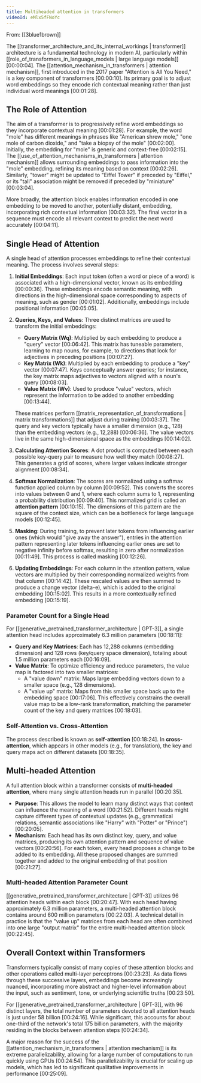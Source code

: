 ```yaml
---
title: Multiheaded attention in transformers
videoId: eMlx5fFNoYc
---
```


From: [[3blue1brown]] <br/> 

The [[transformer_architecture_and_its_internal_workings | transformer]] architecture is a fundamental technology in modern AI, particularly within [[role_of_transformers_in_language_models | large language models]] <a class="yt-timestamp" data-t="00:00:04">[00:00:04]</a>. The [[attention_mechanism_in_transformers | attention mechanism]], first introduced in the 2017 paper "Attention is All You Need," is a key component of transformers <a class="yt-timestamp" data-t="00:00:10">[00:00:10]</a>. Its primary goal is to adjust word embeddings so they encode rich contextual meaning rather than just individual word meanings <a class="yt-timestamp" data-t="00:01:28">[00:01:28]</a>.

## The Role of Attention
The aim of a transformer is to progressively refine word embeddings so they incorporate contextual meaning <a class="yt-timestamp" data-t="00:01:28">[00:01:28]</a>. For example, the word "mole" has different meanings in phrases like "American shrew mole," "one mole of carbon dioxide," and "take a biopsy of the mole" <a class="yt-timestamp" data-t="00:02:00">[00:02:00]</a>. Initially, the embedding for "mole" is generic and context-free <a class="yt-timestamp" data-t="00:02:15">[00:02:15]</a>. The [[use_of_attention_mechanisms_in_transformers | attention mechanism]] allows surrounding embeddings to pass information into the "mole" embedding, refining its meaning based on context <a class="yt-timestamp" data-t="00:02:26">[00:02:26]</a>. Similarly, "tower" might be updated to "Eiffel Tower" if preceded by "Eiffel," or its "tall" association might be removed if preceded by "miniature" <a class="yt-timestamp" data-t="00:03:04">[00:03:04]</a>.

More broadly, the attention block enables information encoded in one embedding to be moved to another, potentially distant, embedding, incorporating rich contextual information <a class="yt-timestamp" data-t="00:03:32">[00:03:32]</a>. The final vector in a sequence must encode all relevant context to predict the next word accurately <a class="yt-timestamp" data-t="00:04:11">[00:04:11]</a>.

## Single Head of Attention
A single head of attention processes embeddings to refine their contextual meaning. The process involves several steps:

1.  **Initial Embeddings**: Each input token (often a word or piece of a word) is associated with a high-dimensional vector, known as its embedding <a class="yt-timestamp" data-t="00:00:36">[00:00:36]</a>. These embeddings encode semantic meaning, with directions in the high-dimensional space corresponding to aspects of meaning, such as gender <a class="yt-timestamp" data-t="00:01:02">[00:01:02]</a>. Additionally, embeddings include positional information <a class="yt-timestamp" data-t="00:05:05">[00:05:05]</a>.
2.  **Queries, Keys, and Values**: Three distinct matrices are used to transform the initial embeddings:
    *   **Query Matrix (Wq)**: Multiplied by each embedding to produce a "query" vector <a class="yt-timestamp" data-t="00:06:42">[00:06:42]</a>. This matrix has tuneable parameters, learning to map nouns, for example, to directions that look for adjectives in preceding positions <a class="yt-timestamp" data-t="00:07:27">[00:07:27]</a>.
    *   **Key Matrix (Wk)**: Multiplied by each embedding to produce a "key" vector <a class="yt-timestamp" data-t="00:07:47">[00:07:47]</a>. Keys conceptually answer queries; for instance, the key matrix maps adjectives to vectors aligned with a noun's query <a class="yt-timestamp" data-t="00:08:03">[00:08:03]</a>.
    *   **Value Matrix (Wv)**: Used to produce "value" vectors, which represent the information to be added to another embedding <a class="yt-timestamp" data-t="00:13:44">[00:13:44]</a>.

    These matrices perform [[matrix_representation_of_transformations | matrix transformations]] that adjust during training <a class="yt-timestamp" data-t="00:03:37">[00:03:37]</a>. The query and key vectors typically have a smaller dimension (e.g., 128) than the embedding vectors (e.g., 12,288) <a class="yt-timestamp" data-t="00:06:36">[00:06:36]</a>. The value vectors live in the same high-dimensional space as the embeddings <a class="yt-timestamp" data-t="00:14:02">[00:14:02]</a>.

3.  **Calculating Attention Scores**: A dot product is computed between each possible key-query pair to measure how well they match <a class="yt-timestamp" data-t="00:08:27">[00:08:27]</a>. This generates a grid of scores, where larger values indicate stronger alignment <a class="yt-timestamp" data-t="00:08:34">[00:08:34]</a>.
4.  **Softmax Normalization**: The scores are normalized using a softmax function applied column by column <a class="yt-timestamp" data-t="00:09:52">[00:09:52]</a>. This converts the scores into values between 0 and 1, where each column sums to 1, representing a probability distribution <a class="yt-timestamp" data-t="00:09:40">[00:09:40]</a>. This normalized grid is called an **attention pattern** <a class="yt-timestamp" data-t="00:10:15">[00:10:15]</a>. The dimensions of this pattern are the square of the context size, which can be a bottleneck for large language models <a class="yt-timestamp" data-t="00:12:45">[00:12:45]</a>.
5.  **Masking**: During training, to prevent later tokens from influencing earlier ones (which would "give away the answer"), entries in the attention pattern representing later tokens influencing earlier ones are set to negative infinity before softmax, resulting in zero after normalization <a class="yt-timestamp" data-t="00:11:49">[00:11:49]</a>. This process is called masking <a class="yt-timestamp" data-t="00:12:26">[00:12:26]</a>.
6.  **Updating Embeddings**: For each column in the attention pattern, value vectors are multiplied by their corresponding normalized weights from that column <a class="yt-timestamp" data-t="00:14:42">[00:14:42]</a>. These rescaled values are then summed to produce a change vector (delta-e), which is added to the original embedding <a class="yt-timestamp" data-t="00:15:02">[00:15:02]</a>. This results in a more contextually refined embedding <a class="yt-timestamp" data-t="00:15:19">[00:15:19]</a>.

### Parameter Count for a Single Head
For [[generative_pretrained_transformer_architecture | GPT-3]], a single attention head includes approximately 6.3 million parameters <a class="yt-timestamp" data-t="00:18:11">[00:18:11]</a>:
*   **Query and Key Matrices**: Each has 12,288 columns (embedding dimension) and 128 rows (key/query space dimension), totaling about 1.5 million parameters each <a class="yt-timestamp" data-t="00:16:09">[00:16:09]</a>.
*   **Value Matrix**: To optimize efficiency and reduce parameters, the value map is factored into two smaller matrices:
    *   A "value down" matrix: Maps large embedding vectors down to a smaller space (e.g., 128 dimensions).
    *   A "value up" matrix: Maps from this smaller space back up to the embedding space <a class="yt-timestamp" data-t="00:17:06">[00:17:06]</a>.
    This effectively constrains the overall value map to be a low-rank transformation, matching the parameter count of the key and query matrices <a class="yt-timestamp" data-t="00:18:03">[00:18:03]</a>.

### Self-Attention vs. Cross-Attention
The process described is known as **self-attention** <a class="yt-timestamp" data-t="00:18:24">[00:18:24]</a>. In **cross-attention**, which appears in other models (e.g., for translation), the key and query maps act on different datasets <a class="yt-timestamp" data-t="00:18:35">[00:18:35]</a>.

## Multi-headed Attention
A full attention block within a transformer consists of **multi-headed attention**, where many single attention heads run in parallel <a class="yt-timestamp" data-t="00:20:35">[00:20:35]</a>.
*   **Purpose**: This allows the model to learn many distinct ways that context can influence the meaning of a word <a class="yt-timestamp" data-t="00:21:52">[00:21:52]</a>. Different heads might capture different types of contextual updates (e.g., grammatical relations, semantic associations like "Harry" with "Potter" or "Prince") <a class="yt-timestamp" data-t="00:20:05">[00:20:05]</a>.
*   **Mechanism**: Each head has its own distinct key, query, and value matrices, producing its own attention pattern and sequence of value vectors <a class="yt-timestamp" data-t="00:20:56">[00:20:56]</a>. For each token, every head proposes a change to be added to its embedding. All these proposed changes are summed together and added to the original embedding of that position <a class="yt-timestamp" data-t="00:21:27">[00:21:27]</a>.

### Multi-headed Attention Parameter Count
[[generative_pretrained_transformer_architecture | GPT-3]] utilizes 96 attention heads within each block <a class="yt-timestamp" data-t="00:20:47">[00:20:47]</a>. With each head having approximately 6.3 million parameters, a multi-headed attention block contains around 600 million parameters <a class="yt-timestamp" data-t="00:22:03">[00:22:03]</a>. A technical detail in practice is that the "value up" matrices from each head are often combined into one large "output matrix" for the entire multi-headed attention block <a class="yt-timestamp" data-t="00:22:45">[00:22:45]</a>.

## Overall Context within Transformers
Transformers typically consist of many copies of these attention blocks and other operations called multi-layer perceptrons <a class="yt-timestamp" data-t="00:23:23">[00:23:23]</a>. As data flows through these successive layers, embeddings become increasingly nuanced, incorporating more abstract and higher-level information about the input, such as sentiment, tone, or underlying scientific truths <a class="yt-timestamp" data-t="00:23:50">[00:23:50]</a>.

For [[generative_pretrained_transformer_architecture | GPT-3]], with 96 distinct layers, the total number of parameters devoted to all attention heads is just under 58 billion <a class="yt-timestamp" data-t="00:24:16">[00:24:16]</a>. While significant, this accounts for about one-third of the network's total 175 billion parameters, with the majority residing in the blocks between attention steps <a class="yt-timestamp" data-t="00:24:34">[00:24:34]</a>.

A major reason for the success of the [[attention_mechanism_in_transformers | attention mechanism]] is its extreme parallelizability, allowing for a large number of computations to run quickly using GPUs <a class="yt-timestamp" data-t="00:24:54">[00:24:54]</a>. This parallelizability is crucial for scaling up models, which has led to significant qualitative improvements in performance <a class="yt-timestamp" data-t="00:25:09">[00:25:09]</a>.